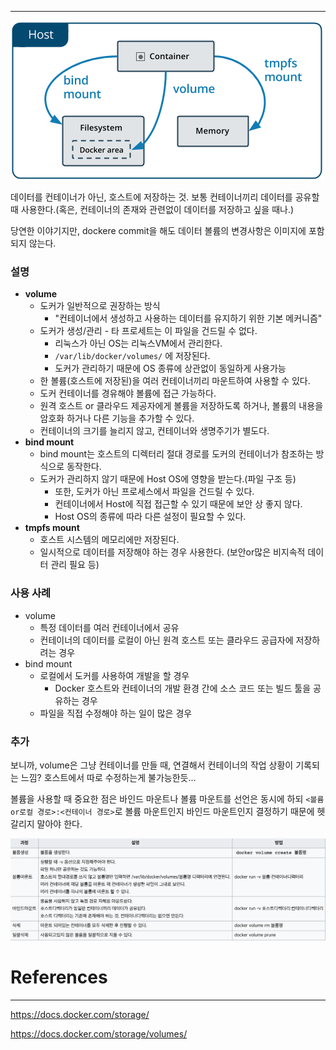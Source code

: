 - - -

![](files/Docker%20volume.png)

데이터를 컨테이너가 아닌, 호스트에 저장하는 것. 보통 컨테이너끼리 데이터를 공유할 때 사용한다.(혹은, 컨테이너의 존재와 관련없이 데이터를 저장하고 싶을 때나.)

당연한 이야기지만, dockere commit을 해도 데이터 볼륨의 변경사항은 이미지에 포함되지 않는다.

### 설명
- **volume**
	- 도커가 일반적으로 권장하는 방식
		- "컨테이너에서 생성하고 사용하는 데이터를 유지하기 위한 기본 메커니즘"
	- 도커가 생성/관리 - 타 프로세트는 이 파일을 건드릴 수 없다.
		- 리눅스가 아닌 OS는 리눅스VM에서 관리한다.
		- `/var/lib/docker/volumes/` 에 저장된다.
		- 도커가 관리하기 때문에 OS 종류에 상관없이 동일하게 사용가능
	- 한 볼륨(호스트에 저장된)을 여러 컨테이너끼리 마운트하여 사용할 수 있다.
	- 도커 컨테이너를 경유해야 볼륨에 접근 가능하다.
	- 원격 호스트 or 클라우드 제공자에게 볼륨을 저장하도록 하거나, 볼륨의 내용을 암호화 하거나 다른 기능을 추가할 수 있다.
	- 컨테이너의 크기를 늘리지 않고, 컨테이너와 생명주기가 별도다.
- **bind mount**
	- bind mount는 호스트의 디렉터리 절대 경로를 도커의 컨테이너가 참조하는 방식으로 동작한다.
	- 도커가 관리하지 않기 때문에 Host OS에 영향을 받는다.(파일 구조 등)
		- 또한, 도커가 아닌 프로세스에서 파일을 건드릴 수 있다.
		- 컨테이너에서 Host에 직접 접근할 수 있기 때문에 보안 상 좋지 않다.
		- Host OS의 종류에 따라 다른 설정이 필요할 수 있다.
- **tmpfs mount**
	- 호스트 시스템의 메모리에만 저장된다.
	- 일시적으로 데이터를 저장해야 하는 경우 사용한다. (보안or많은 비지속적 데이터 관리 필요 등)

### 사용 사례
- volume
	- 특정 데이터를 여러 컨테이너에서 공유
	- 컨테이너의 데이터를 로컬이 아닌 원격 호스트 또는 클라우드 공급자에 저장하려는 경우
- bind mount
	- 로컬에서 도커를 사용하여 개발을 할 경우
		- Docker 호스트와 컨테이너의 개발 환경 간에 소스 코드 또는 빌드 툴을 공유하는 경우
	- 파일을 직접 수정해야 하는 일이 많은 경우

### 추가
보니까, volume은 그냥 컨테이너를 만들 때, 연결해서 컨테이너의 작업 상황이 기록되는 느낌?
호스트에서 따로 수정하는게 불가능한듯...

볼륨을 사용할 때 중요한 점은 바인드 마운트나 볼륨 마운트를 선언은 동시에 하되 `<볼륨or로컬 경로>:<컨테이너 경로>`로 볼륨 마운트인지 바인드 마운트인지 결정하기 때문에 헷갈리지 말아야 한다.

![](files/docker%20mount%20table.png)

# References
- - -

https://docs.docker.com/storage/

https://docs.docker.com/storage/volumes/


